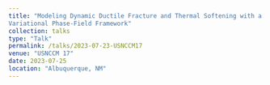 ```yaml
---
title: "Modeling Dynamic Ductile Fracture and Thermal Softening with a
Variational Phase-Field Framework"
collection: talks
type: "Talk"
permalink: /talks/2023-07-23-USNCCM17
venue: "USNCCM 17"
date: 2023-07-25
location: "Albuquerque, NM"
---
```


